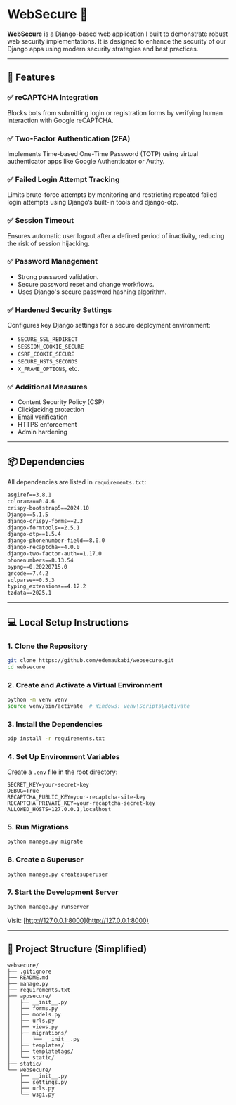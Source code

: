 # WebSecure 🔐

**WebSecure** is a Django-based web application I built to demonstrate robust web security implementations. It is designed to enhance the security of our Django apps using modern security strategies and best practices.

---

## 🔧 Features

### ✅ reCAPTCHA Integration
Blocks bots from submitting login or registration forms by verifying human interaction with Google reCAPTCHA.

### ✅ Two-Factor Authentication (2FA)
Implements Time-based One-Time Password (TOTP) using virtual authenticator apps like Google Authenticator or Authy.

### ✅ Failed Login Attempt Tracking
Limits brute-force attempts by monitoring and restricting repeated failed login attempts using Django’s built-in tools and django-otp.

### ✅ Session Timeout
Ensures automatic user logout after a defined period of inactivity, reducing the risk of session hijacking.

### ✅ Password Management
- Strong password validation.
- Secure password reset and change workflows.
- Uses Django's secure password hashing algorithm.

### ✅ Hardened Security Settings
Configures key Django settings for a secure deployment environment:
- `SECURE_SSL_REDIRECT`
- `SESSION_COOKIE_SECURE`
- `CSRF_COOKIE_SECURE`
- `SECURE_HSTS_SECONDS`
- `X_FRAME_OPTIONS`, etc.

### ✅ Additional Measures
- Content Security Policy (CSP)
- Clickjacking protection
- Email verification
- HTTPS enforcement
- Admin hardening

---

## 📦 Dependencies

All dependencies are listed in `requirements.txt`:

```txt
asgiref==3.8.1
colorama==0.4.6
crispy-bootstrap5==2024.10
Django==5.1.5
django-crispy-forms==2.3
django-formtools==2.5.1
django-otp==1.5.4
django-phonenumber-field==8.0.0
django-recaptcha==4.0.0
django-two-factor-auth==1.17.0
phonenumbers==8.13.54
pypng==0.20220715.0
qrcode==7.4.2
sqlparse==0.5.3
typing_extensions==4.12.2
tzdata==2025.1
```

---

## 💻 Local Setup Instructions

### 1. Clone the Repository
```bash
git clone https://github.com/edemaukabi/websecure.git
cd websecure
```

### 2. Create and Activate a Virtual Environment
```bash
python -m venv venv
source venv/bin/activate  # Windows: venv\Scripts\activate
```

### 3. Install the Dependencies
```bash
pip install -r requirements.txt
```

### 4. Set Up Environment Variables

Create a `.env` file in the root directory:

```env
SECRET_KEY=your-secret-key
DEBUG=True
RECAPTCHA_PUBLIC_KEY=your-recaptcha-site-key
RECAPTCHA_PRIVATE_KEY=your-recaptcha-secret-key
ALLOWED_HOSTS=127.0.0.1,localhost
```


### 5. Run Migrations
```bash
python manage.py migrate
```

### 6. Create a Superuser
```bash
python manage.py createsuperuser
```

### 7. Start the Development Server
```bash
python manage.py runserver
```

Visit: [http://127.0.0.1:8000](http://127.0.0.1:8000)

---

## 📁 Project Structure (Simplified)

```
websecure/
├── .gitignore
├── README.md
├── manage.py
├── requirements.txt
├── appsecure/
│   ├── __init__.py
│   ├── forms.py
│   ├── models.py
│   ├── urls.py
│   ├── views.py
│   ├── migrations/
│   │   └── __init__.py
│   ├── templates/
│   ├── templatetags/
│   └── static/
├── static/
└── websecure/
    ├── __init__.py
    ├── settings.py
    ├── urls.py
    └── wsgi.py

```
